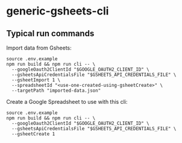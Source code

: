 # generic-gsheets-cli

## Typical run commands

Import data from Gsheets:
```
source .env.example
npm run build && npm run cli -- \
  --googleOauth2ClientId "$GOOGLE_OAUTH2_CLIENT_ID" \
  --gsheetsApiCredentialsFile "$GSHEETS_API_CREDENTIALS_FILE" \
  --gsheetImport 1 \
  --spreadsheetId "<use-one-created-using-gsheetCreate>" \
  --targetPath "imported-data.json"
```

Create a Google Spreadsheet to use with this cli:
```
source .env.example
npm run build && npm run cli -- \
  --googleOauth2ClientId "$GOOGLE_OAUTH2_CLIENT_ID" \
  --gsheetsApiCredentialsFile "$GSHEETS_API_CREDENTIALS_FILE" \
  --gsheetCreate 1
```
